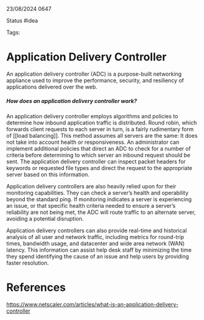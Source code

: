 23/08/2024 0647

Status #idea

Tags:

# Application Delivery Controller

An application delivery controller (ADC) is a purpose-built networking appliance used to improve the performance, security, and resiliency of applications delivered over the web.
##### How does an application delivery controller work?

An application delivery controller employs algorithms and policies to determine how inbound application traffic is distributed. Round robin, which forwards client requests to each server in turn, is a fairly rudimentary form of [[load balancing]]. This method assumes all servers are the same: It does not take into account health or responsiveness. An administrator can implement additional policies that direct an ADC to check for a number of criteria before determining to which server an inbound request should be sent. The application delivery controller can inspect packet headers for keywords or requested file types and direct the request to the appropriate server based on this information.

Application delivery controllers are also heavily relied upon for their monitoring capabilities. They can check a server’s health and operability beyond the standard ping. If monitoring indicates a server is experiencing an issue, or that specific health criteria needed to ensure a server’s reliability are not being met, the ADC will route traffic to an alternate server, avoiding a potential disruption.

Application delivery controllers can also provide real-time and historical analysis of all user and network traffic, including metrics for round-trip times, bandwidth usage, and datacenter and wide area network (WAN) latency. This information can assist help desk staff by minimizing the time they spend identifying the cause of an issue and help users by providing faster resolution.
# References

https://www.netscaler.com/articles/what-is-an-application-delivery-controller
